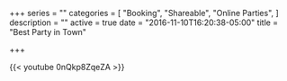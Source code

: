 +++
series = ""
categories = [
  "Booking",
  "Shareable", 
 "Online Parties",
]
description = ""
active = true
date = "2016-11-10T16:20:38-05:00"
title = "Best Party in Town"

+++

{{< youtube 0nQkp8ZqeZA >}}
